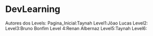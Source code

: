 ﻿# DevLearning

 Autores dos Levels:
Pagina_Inicial:Taynah
Level1:Jõao Lucas
Level2:
Level3:Bruno Bonfim
Level 4:Renan Albernaz
Level5:Taynah
Level6:
 
